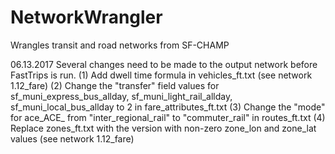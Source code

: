 NetworkWrangler
===============

Wrangles transit and road networks from SF-CHAMP

06.13.2017
Several changes need to be made to the output network before FastTrips is run.
(1) Add dwell time formula in vehicles_ft.txt (see network 1.12_fare)
(2) Change the "transfer" field values for sf_muni_express_bus_allday, sf_muni_light_rail_allday, sf_muni_local_bus_allday to 2 in fare_attributes_ft.txt
(3) Change the "mode" for ace_ACE_ from "inter_regional_rail" to "commuter_rail" in routes_ft.txt
(4) Replace zones_ft.txt with the version with non-zero zone_lon and zone_lat values (see network 1.12_fare)
